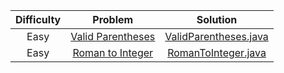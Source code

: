 | Difficulty |                           Problem                                                       		 		                            | Solution                                                                                                                               				 		 
|:----------:|:------------------------------------------------------------------------------------------------------------------------:|:----------------------------------------------------------------------------------------------------------------------------------------------:|
|  Easy   	  | [Valid Parentheses](https://leetcode.com/problems/valid-parentheses)                                               		 		 |    [ValidParentheses.java](https://github.com/Jyeverson/leetcode/blob/main/src/JAVA.ValidParentheses.java)                     				 		    |															   |
|  Easy   	  | [Roman to Integer](https://leetcode.com/problems/roman-to-integer)                                               		 		  |      [RomanToInteger.java](https://github.com/Jyeverson/leetcode/blob/main/src/JAVA.RomanToInteger.java)                     				 		      |															   |


